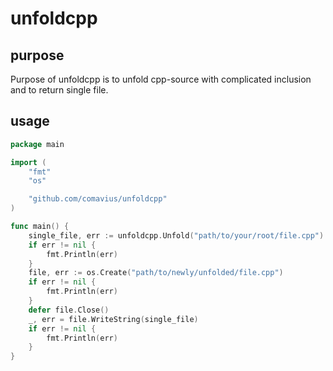 # unfoldcpp
## purpose
Purpose of unfoldcpp is to unfold cpp-source with complicated inclusion and to return single file.

## usage

```go
package main

import (
	"fmt"
	"os"

	"github.com/comavius/unfoldcpp"
)

func main() {
	single_file, err := unfoldcpp.Unfold("path/to/your/root/file.cpp")
	if err != nil {
		fmt.Println(err)
	}
	file, err := os.Create("path/to/newly/unfolded/file.cpp")
	if err != nil {
		fmt.Println(err)
	}
	defer file.Close()
	_, err = file.WriteString(single_file)
	if err != nil {
		fmt.Println(err)
	}
}
```